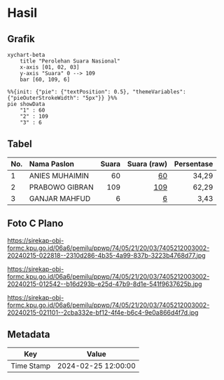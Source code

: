 # Hasil

## Grafik

```mermaid
xychart-beta
    title "Perolehan Suara Nasional"
    x-axis [01, 02, 03]
    y-axis "Suara" 0 --> 109
    bar [60, 109, 6]
```

```mermaid
%%{init: {"pie": {"textPosition": 0.5}, "themeVariables": {"pieOuterStrokeWidth": "5px"}} }%%
pie showData
    "1" : 60
    "2" : 109
    "3" : 6
```

## Tabel

| No. | Nama Paslon    | Suara | Suara (raw) | Persentase |
|:--- |:-------------- | -----:| -----------:| ----------:|
| 1   | ANIES MUHAIMIN | 60    | [60][p-1]   | 34,29      |
| 2   | PRABOWO GIBRAN | 109   | [109][p-2]  | 62,29      |
| 3   | GANJAR MAHFUD  | 6     | [6][p-3]    | 3,43       |


[p-1]: https://github.com/gigit-pemilu/pemilu-2024/blob/main/pilpres/hitung-suara/sub/74-sulawesi-tenggara/sub/05-konawe-selatan/sub/21-basala/sub/2003-lere/sub/002-tps/sub/paslon-1.txt
[p-2]: https://github.com/gigit-pemilu/pemilu-2024/blob/main/pilpres/hitung-suara/sub/74-sulawesi-tenggara/sub/05-konawe-selatan/sub/21-basala/sub/2003-lere/sub/002-tps/sub/paslon-2.txt
[p-3]: https://github.com/gigit-pemilu/pemilu-2024/blob/main/pilpres/hitung-suara/sub/74-sulawesi-tenggara/sub/05-konawe-selatan/sub/21-basala/sub/2003-lere/sub/002-tps/sub/paslon-3.txt

## Foto C Plano

https://sirekap-obj-formc.kpu.go.id/06a6/pemilu/ppwp/74/05/21/20/03/7405212003002-20240215-022818--2310d286-4b35-4a99-837b-3223b4768d77.jpg

https://sirekap-obj-formc.kpu.go.id/06a6/pemilu/ppwp/74/05/21/20/03/7405212003002-20240215-012542--b16d293b-e25d-47b9-8d1e-541f9637625b.jpg

https://sirekap-obj-formc.kpu.go.id/06a6/pemilu/ppwp/74/05/21/20/03/7405212003002-20240215-021101--2cba332e-bf12-4f4e-b6c4-9e0a866d4f7d.jpg


## Metadata

| Key        | Value               |
| ---------- | ------------------- |
| Time Stamp | 2024-02-25 12:00:00 |



